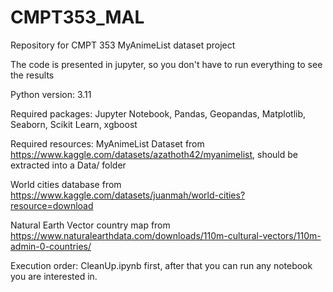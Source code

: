 # CMPT353_MAL
Repository for CMPT 353 MyAnimeList dataset project

The code is presented in jupyter, so you don't have to run everything to see the results

Python version: 3.11

Required packages:
Jupyter Notebook,
Pandas,
Geopandas,
Matplotlib,
Seaborn,
Scikit Learn,
xgboost

Required resources:
MyAnimeList Dataset from https://www.kaggle.com/datasets/azathoth42/myanimelist, should be extracted into a Data/ folder

World cities database from https://www.kaggle.com/datasets/juanmah/world-cities?resource=download

Natural Earth Vector country map from https://www.naturalearthdata.com/downloads/110m-cultural-vectors/110m-admin-0-countries/

Execution order:
CleanUp.ipynb first, after that you can run any notebook you are interested in.
